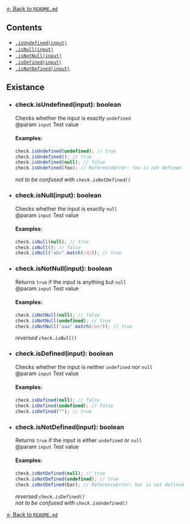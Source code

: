 [← Back to `README.md`](../README.md)

## Contents
- [`.isUndefined(input)`](./existance.md#checkisundefinedinput-boolean)
- [`.isNull(input)`](./existance.md#checkisnullinput-boolean)
- [`.isNotNull(input)`](./existance.md#checkisnotnullinput-boolean)
- [`.isDefined(input)`](./existance.md#checkisdefinedinput-boolean)
- [`.isNotDefined(input)`](./existance.md#checkisnotdefinedinput-boolean)

## Existance
- ### check.isUndefined(input): boolean
  Checks whether the input is exactly `undefined`  
  @param `input` Test value

  #### Examples:
  ```javascript
  check.isUndefined(undefined); // true
  check.isUndefined(); // true
  check.isUndefined(null); // false
  check.isUndefined(foo); // ReferenceError: foo is not defined
  ```

  _not to be confused with `check.isNotDefined()`_

- ### check.isNull(input): boolean
  Checks whether the input is exactly `null`  
  @param `input` Test value

  #### Examples:
  ```javascript
  check.isNull(null); // true
  check.isNull(); // false
  check.isNull("abc".match(/d/)); // true
  ```

- ### check.isNotNull(input): boolean
  Returns `true` if the input is anything but `null`  
  @param `input` Test value

  #### Examples:
  ```javascript
  check.isNotNull(null); // false
  check.isNotNull(undefined); // true
  check.isNotNull("aaa".match(/a+/)); // true
  ```

  _reversed `check.isNull()`_

- ### check.isDefined(input): boolean
  Checks whether the input is neither `undefined` nor `null`  
  @param `input` Test value

  #### Examples:
  ```javascript
  check.isDefined(null); // false
  check.isDefined(undefined); // false
  check.isDefined(""); // true
  ```

- ### check.isNotDefined(input): boolean
  Returns `true` if the input is either `undefined` or `null`  
  @param `input` Test value

  #### Examples:
  ```javascript
  check.isNotDefined(null); // true
  check.isNotDefined(undefined); // true
  check.isNotDefined(bar); // ReferenceError: bar is not defined
  ```

  _reversed `check.isDefined()`_  
  _not to be confused with `check.isUndefined()`_

[← Back to `README.md`](../README.md)
